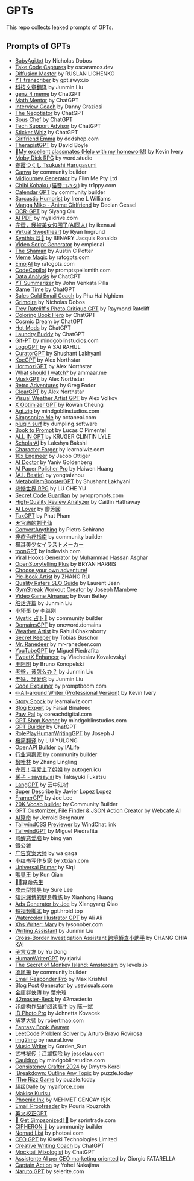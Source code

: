 # GPTs
This repo collects leaked prompts of GPTs.

## Prompts of GPTs
- [BabyAgi.txt](./BabyAgi.txt.md) by Nicholas Dobos
- [Take Code Captures](./Take%20Code%20Captures.md) by oscaramos.dev
- [Diffusion Master](./Diffusion%20Master.md) by RUSLAN LICHENKO
- [YT transcriber](./YT%20transcriber.md) by gpt.swyx.io
- [科技文章翻译](./科技文章翻译.md) by Junmin Liu
- [genz 4 meme](genz%204%20meme.md) by ChatGPT
- [Math Mentor](./Math%20Mentor.md) by ChatGPT
- [Interview Coach](Interview%20Coach.md) by Danny Graziosi
- [The Negotiator](./The%20Negotiator.md) by ChatGPT
- [Sous Chef](./Sous%20Chef.md) by ChatGPT
- [Tech Support Advisor](./Tech%20Support%20Advisor.md) by ChatGPT
- [Sticker Whiz](./Sticker%20Whiz.md) by ChatGPT
- [Girlfriend Emma](./Girlfriend%20Emma.md) by dddshop.com
- [TherapistGPT](./TherapistGPT.md) by David Boyle
- [🎀My excellent classmates (Help with my homework!)](%F0%9F%8E%80My%20excellent%20classmates%20(Help%20with%20my%20homework!).md) by Kevin Ivery
- [Moby Dick RPG](Moby%20Dick%20RPG.md) by word.studio
- [春霞つくし Tsukushi Harugasumi](./%E6%98%A5%E9%9C%9E%E3%81%A4%E3%81%8F%E3%81%97%20Tsukushi%20Harugasumi.md)
- [Canva](./Canva.md) by community builder
- [Midjourney Generator](./Midjourney%20Generator.md) by Film Me Pty Ltd
- [Chibi Kohaku (猫音コハク)](./Chibi%20Kohaku%20%28猫音コハク%29.md) by tr1ppy.com
- [Calendar GPT](./Calendar%20GPT.md) by community builder
- [Sarcastic Humorist](./Sarcastic%20Humorist.md) by Irene L Williams
- [Manga Miko - Anime Girlfriend](./Manga%20Miko%20-%20Anime%20Girlfriend.md) by Declan Gessel
- [OCR-GPT](./OCR-GPT.md) by Siyang Qiu
- [AI PDF](./AI%20PDF.md) by myaidrive.com
- [完蛋，我被美女包围了(AI同人)](./完蛋，我被美女包围了(AI同人).md) by ikena.ai
- [Virtual Sweetheart](./Virtual%20Sweetheart.md) by Ryan Imgrund
- [Synthia 😋🌟](./Synthia%20%F0%9F%98%8B%F0%9F%8C%9F.md) by BENARY Jacquis Ronaldo
- [Video Script Generator](./Video%20Script%20Generator.md) by empler.ai
- [The Shaman](./The%20Shaman.md) by Austin C Potter
- [Meme Magic](./Meme%20Magic.md) by ratcgpts.com
- [EmojAI](./EmojAI.md) by ratcgpts.com
- [CodeCopilot](./CodeCopilot.md) by promptspellsmith.com
- [Data Analysis](./Data%20Analysis.md) by ChatGPT
- [YT Summarizer](./YT%20Summarizer.md) by John Venkata Pilla
- [Game Time](./Game%20Time.md) by ChatGPT
- [Sales Cold Email Coach](./Sales%20Cold%20Email%20Coach.md) by Phu Hai Nghiem
- [Grimoire](./Grimoire.md) by Nicholas Dobos
- [Trey Ratcliff's Photo Critique GPT](Trey%20Ratcliff%27s%20Photo%20Critique%20GPT.md) by Raymond Ratcliff
- [Coloring Book Hero](./Coloring%20Book%20Hero.md) by ChatGPT
- [Cosmic Dream](./Cosmic%20Dream.md) by ChatGPT
- [Hot Mods](./Hot%20Mods.md) by ChatGPT
- [Laundry Buddy](./Laundry%20Buddy.md) by ChatGPT
- [Gif-PT](./Gif-PT.md) by mindgoblinstudios.com
- [LogoGPT](./LogoGPT.md) by A SAI RAHUL
- [CuratorGPT](./CuratorGPT.md) by Shushant Lakhyani
- [KoeGPT](./KoeGPT.md) by Alex Northstar
- [HormoziGPT](./HormoziGPT.md) by Alex Northstar
- [What should I watch?](./What%20should%20I%20watch%EF%BC%9F.md) by ammaar.me
- [MuskGPT](./MuskGPT.md) by Alex Northstar
- [Retro Adventures](./Retro%20Adventures.md) by Greg Fodor
- [ClearGPT](./ClearGPT.md) by Alex Northstar
- [Visual Weather Artist GPT](./Visual%20Weather%20Artist%20GPT.md) by Alex Volkov
- [X Optimizer GPT](./X%20Optimizer%20GPT.md) by Rowan Cheung
- [Agi.zip](./Agi.zip.md) by mindgoblinstudios.com
- [Simpsonize Me](./Simpsonize%20Me.md) by octaneai.com
- [plugin surf](./plugin%20surf.md) by dumpling.software
- [Book to Prompt](./Book%20to%20Prompt.md) by Lucas C Pimentel
- [ALL IN GPT](./ALL%20IN%20GPT.md) by KRUGER CLINTIN LYLE
- [ScholarAI](./ScholarAI.md) by Lakshya Bakshi
- [Character Forger](./Character%20Forger.md) by learnaiwiz.com
- [10x Engineer](./10x%20Engineer.md) by Jacob Ottiger
- [AI Doctor](./AI%20Doctor.md) by Yaniv Goldenberg
- [AI Paper Polisher Pro](./AI%20Paper%20Polisher%20Pro.md) by Haiwen Huang
- [(A.I. Bestie)](./%28A.I.%20Bestie%29.md) by yongtaizhou
- [MetabolismBoosterGPT](./MetabolismBoosterGPT.md) by Shushant Lakhyani
- [悲慘世界 RPG](./%E6%82%B2%E6%85%98%E4%B8%96%E7%95%8C%20RPG.md) by LU CHE YU
- [Secret Code Guardian](./Secret%20Code%20Guardian.md) by pyroprompts.com
- [High-Quality Review Analyzer](./High-Quality%20Review%20Analyzer.md) by Caitlin Hathaway
- [AI Lover](./AI%20Lover.md) by 廖芳國
- [TaxGPT](./TaxGPT.md) by Phat Pham
- [天官庙的刘半仙](./天官庙的刘半仙.md)
- [ConvertAnything](./ConvertAnything.md) by Pietro Schirano
- [痤疮治疗指南](./痤疮治疗指南.md) by community builder
- [猫耳美少女イラストメーカー](./猫耳美少女イラストメーカー.md)
- [toonGPT](./toonGPT.md) by indievish.com
- [Viral Hooks Generator](./Viral%20Hooks%20Generator.md) by Muhammad Hassan Asghar
- [OpenStorytelling Plus](./OpenStorytelling%20Plus.md) by BRYAN HARRIS
- [Choose your own adventure!](./Choose%20your%20own%20adventure!.md)
- [Pic-book Artist](./Pic-book%20Artist.md) by ZHANG RUI
- [Quality Raters SEO Guide](./Quality%20Raters%20SEO%20Guide.md) by Laurent Jean
- [GymStreak Workout Creator](./GymStreak%20Workout%20Creator.md) by Joseph Mambwe
- [Video Game Almanac](./Video%20Game%20Almanac.md) by Evan Betley
- [脏话连篇](./脏话连篇.md) by Junmin Liu
- [小坏蛋](./小坏蛋.md) by 李继刚
- [Mystic 占卜🔮](./Mystic%20占卜🔮.md) by community builder
- [DomainsGPT](./DomainsGPT.md) by oneword.domains
- [Weather Artist](./Weather%20Artist.md) by Rahul Chakraborty
- [Secret Keeper](./Secret%20Keeper.md) by Tobias Buschor
- [Mr. Ranedeer](./Mr.%20Ranedeer.md) by mr-ranedeer.com
- [YouTubeGPT](./YouTubeGPT.md) by Miguel Piedrafita
- [TweetX Enhancer](./TweetX%20Enhancer.md) by Viacheslav Kovalevskyi
- [王阳明](./王阳明.md) by Bruno Konopelski
- [老爸，该怎么办？](./老爸，该怎么办？.md) by Junmin Liu
- [老妈，我爱你](./老妈，我爱你.md) by Junmin Liu
- [Code Explainer](./Code%20Explainer.md) by promptboom.com
- [✏️All-around Writer (Professional Version)](./✏️All-around%20Writer%20%28Professional%20Version%29.md) by Kevin Ivery
- [Story Spock](./Story%20Spock.md) by learnaiwiz.com
- [Blog Expert](./Blog%20Expert.md) by Faisal Binateeq
- [Paw Pal](./Paw%20Pal.md) by coreachdigital.com
- [GPT Shop Keeper](./GPT%20Shop%20Keeper.md) by mindgoblinstudios.com
- [GPT Builder](./GPT%20Builder.md) by ChatGPT
- [RolePlayHumanWritingGPT](./RolePlayHumanWritingGPT.md) by Joseph J
- [极简翻译](./极简翻译.md) by LIU YULONG
- [OpenAPI Builder](./OpenAPI%20Builder.md) by IALife
- [行业洞察家](./行业洞察家.md) by community builder
- [枫叶林](./枫叶林.md) by Zhang Lingling
- [完蛋！我爱上了姐姐](./完蛋！我爱上了姐姐.md) by autogen.icu
- [孫子 - saysay.ai](./孫子%20-%20saysay.ai.md) by Takayuki Fukatsu
- [LangGPT](./LangGPT.md) by 云中江树
- [Super Describe](./Super%20Describe.md) by Javier Lopez Lopez
- [FramerGPT](./FramerGPT.md) by Joe Lee
- [20K Vocab builder](./20K%20Vocab%20builder.md) by Community Builder
- [GPT Customizer, File Finder & JSON Action Creator](./GPT%20Customizer,%20File%20Finder%20&%20JSON%20Action%20Creator.md) by Webcafe AI
- [AI算命](./AI算命.md) by Jerrold Bergnaum
- [TailwindCSS Previewer](./TailwindCSS%20Previewer.md) by WindChat.link
- [TailwindGPT](./TailwindGPT.md) by Miguel Piedrafita
- [骂醒恋爱脑](./骂醒恋爱脑.md) by bing yan
- [鐵公雞](./鐵公雞.md)
- [广告文案大师](./广告文案大师.md) by wa gaga
- [小红书写作专家](./小红书写作专家.md) by xtxian.com
- [Universal Primer](./Universal%20Primer.md) by Siqi
- [嘴臭王](./嘴臭王.md) by Kun Qian
- [🧙‍♂️算命先生](./🧙‍♂️算命先生.md)
- [攻击型领导](./攻击型领导.md) by Sure Lee
- [知识渊博的健身教练](./知识渊博的健身教练.md) by Xianhong Huang
- [Ads Generator by Joe](./Ads%20Generator%20by%20Joe.md) by Xiangyang Qiao
- [短视频脚本](./短视频脚本.md) by gpt.hroid.top
- [Watercolor Illustrator GPT](./Watercolor%20Illustrator%20GPT.md) by Ali Ali
- [Xhs Writer: Mary](./Xhs%20Writer%20-%20Mary.md) by lysonober.com
- [Writing Assistant](./Writing%20Assistant.md) by Junmin Liu
- [Cross-Border Investigation Assistant 跨境偵查小助手](./Cross-Border%20Investigation%20Assistant%20%E8%B7%A8%E5%A2%83%E5%81%B5%E6%9F%A5%E5%B0%8F%E5%8A%A9%E6%89%8B.md) by CHANG CHIA KAI
- [子言女友](./子言女友.md) by Yu Dong
- [HumanWriterGPT](./HumanWriterGPT.md) by rjarivi
- [The Secret of Monkey Island: Amsterdam](./The%20Secret%20of%20Monkey%20Island-%20Amsterdam.md) by levels.io
- [凌凤箫](./凌凤箫.md) by community builder
- [Email Responder Pro](./Email%20Responder%20Pro.md) by Max Krishtul
- [Blog Post Generator](./Blog%20Post%20Generator.md) by usevisuals.com
- [金庸群俠傳](./金庸群俠傳.md) by 葉宗瑋
- [42master-Beck](./42master-Beck.md) by 42master.io
- [非虚构作品的阅读高手](./非虚构作品的阅读高手.md) by 陈一斌
- [ID Photo Pro](./ID%20Photo%20Pro.md) by Johnetta Kovacek
- [解梦大师](./解梦大师.md) by robertmao.com
- [Fantasy Book Weaver](./Fantasy%20Book%20Weaver.md)
- [LeetCode Problem Solver](./LeetCode%20Problem%20Solver.md) by Arturo Bravo Rovirosa
- [img2img](./img2img.md) by neural.love
- [Music Writer](./Music%20Writer.md) by Gorden_Sun
- [武林秘传：江湖探险](./武林秘传：江湖探险.md) by jesselau.com
- [Cauldron](./Cauldron.md) by mindgoblinstudios.com
- [Consistency Crafter 2024](./Consistency%20Crafter%202024.md) by Dmytro Korol
- [!Breakdown: Outline Any Topic](./Breakdown%20Outline%20Any%20Topic.md) by puzzle.today
- [!The Rizz Game](./The%20Rizz%20Game.md) by puzzle.today
- [超级Dalle](./超级Dalle.md) by myaiforce.com
- [Makise Kurisu](./Makise%20Kurisu.md)
- [Phoenix Ink](./Phoenix%20Ink.md) by MEHMET GENCAY IŞIK
- [Email Proofreader](./Email%20Proofreader.md) by Pouria Rouzrokh
- [英文校正GPT](./英文校正GPT.md)
- [🍩 Get Simpsonized! 🍩](./Get%20Simpsonized!.md) by sprintrade.com
- [CIPHERON 🧪](./CIPHERON.md) by community builder
- [Nomad List](./Nomad%20List.md) by photoai.com
- [CEO GPT](./CEO%20GPT.md) by Kiseki Technologies Limited
- [Creative Writing Coach](./Creative%20Writing%20Coach.md) by ChatGPT
- [Mocktail Mixologist](./Mocktail%20Mixologist.md) by ChatGPT
- [Assistente AI per CEO marketing oriented](./Assistente%20AI%20per%20CEO%20marketing%20oriented.md) by Giorgio FATARELLA
- [Captain Action](./Captain%20Action.md) by Yohei Nakajima
- [Naruto GPT](./Naruto%20GPT.md) by selerite.com

